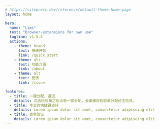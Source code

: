 ```yaml
---
# https://vitepress.dev/reference/default-theme-home-page
layout: home

hero:
  name: "Lims"
  text: "browser-extensions for own use"
  tagline: v1.5.4
  actions:
    - theme: brand
      text: 快速开始
      link: /quick_start
    - theme: alt
      text: 功能介绍
      link: /about
    - theme: alt
      text: 反馈
      link: /issue

features:
  - title: 一键分配、退回
    details: 勾选检验单之后点击一键分配，会直接将检验单分配给主检员。
  - title: 丰富的快捷键支持
    details: Lorem ipsum dolor sit amet, consectetur adipiscing elit
  - title: 表单验证
    details: Lorem ipsum dolor sit amet, consectetur adipiscing elit
---
```


